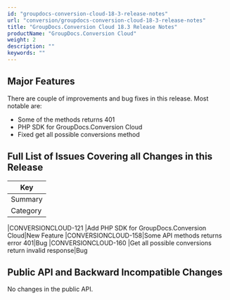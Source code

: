 ```yaml
---
id: "groupdocs-conversion-cloud-18-3-release-notes"
url: "conversion/groupdocs-conversion-cloud-18-3-release-notes"
title: "GroupDocs.Conversion Cloud 18.3 Release Notes"
productName: "GroupDocs.Conversion Cloud"
weight: 2
description: ""
keywords: ""
---
```


## Major Features ##

There are couple of improvements and bug fixes in this release. Most notable are:

* Some of the methods returns 401
* PHP SDK for GroupDocs.Conversion Cloud
* Fixed get all possible conversions method

## Full List of Issues Covering all Changes in this Release ##

|Key
|---
|Summary
|Category

|CONVERSIONCLOUD-121 |Add PHP SDK for GroupDocs.Conversion Cloud|New Feature
|CONVERSIONCLOUD-158|Some API methods returns error 401|Bug
|CONVERSIONCLOUD-160 |Get all possible conversions return invalid response|Bug


## Public API and Backward Incompatible Changes ##

No changes in the public API.
